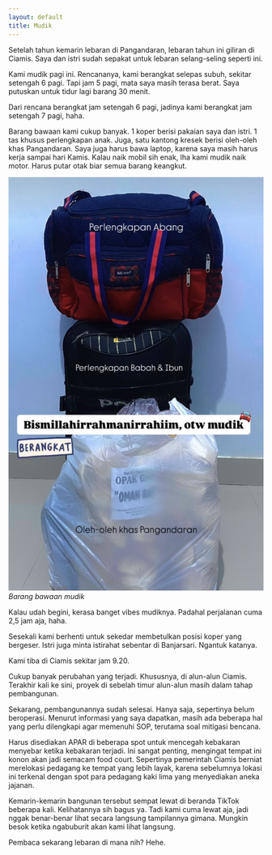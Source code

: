 ```yaml
---
layout: default
title: Mudik
---
```


Setelah tahun kemarin lebaran di Pangandaran, lebaran tahun ini giliran di Ciamis. Saya dan istri sudah sepakat untuk lebaran selang-seling seperti ini.

Kami mudik pagi ini. Rencananya, kami berangkat selepas subuh, sekitar setengah 6 pagi. Tapi jam 5 pagi, mata saya masih terasa berat. Saya putuskan untuk tidur lagi barang 30 menit.

Dari rencana berangkat jam setengah 6 pagi, jadinya kami berangkat jam setengah 7 pagi, haha.

Barang bawaan kami cukup banyak. 1 koper berisi pakaian saya dan istri. 1 tas khusus perlengkapan anak. Juga, satu kantong kresek berisi oleh-oleh khas Pangandaran. Saya juga harus bawa laptop, karena saya masih harus kerja sampai hari Kamis. Kalau naik mobil sih enak, lha kami mudik naik motor. Harus putar otak biar semua barang keangkut.

![Barang bawaan mudik](/assets/images/2025/c75f4a4a-2577-473d-86b9-517976a38ec0.webp)
*Barang bawaan mudik*

Kalau udah begini, kerasa banget vibes mudiknya. Padahal perjalanan cuma 2,5 jam aja, haha.

Sesekali kami berhenti untuk sekedar membetulkan posisi koper yang bergeser. Istri juga minta istirahat sebentar di Banjarsari. Ngantuk katanya.

Kami tiba di Ciamis sekitar jam 9.20.

Cukup banyak perubahan yang terjadi. Khususnya, di alun-alun Ciamis. Terakhir kali ke sini, proyek di sebelah timur alun-alun masih dalam tahap pembangunan.

Sekarang, pembangunannya sudah selesai. Hanya saja, sepertinya belum beroperasi. Menurut informasi yang saya dapatkan, masih ada beberapa hal yang perlu dilengkapi agar memenuhi SOP, terutama soal mitigasi bencana.

Harus disediakan APAR di beberapa spot untuk mencegah kebakaran menyebar ketika kebakaran terjadi. Ini sangat penting, mengingat tempat ini konon akan jadi semacam food court. Sepertinya pemerintah Ciamis berniat merelokasi pedagang ke tempat yang lebih layak, karena sebelumnya lokasi ini terkenal dengan spot para pedagang kaki lima yang menyediakan aneka jajanan.

Kemarin-kemarin bangunan tersebut sempat lewat di beranda TikTok beberapa kali. Kelihatannya sih bagus ya. Tadi kami cuma lewat aja, jadi nggak benar-benar lihat secara langsung tampilannya gimana. Mungkin besok ketika ngabuburit akan kami lihat langsung.

Pembaca sekarang lebaran di mana nih? Hehe.
